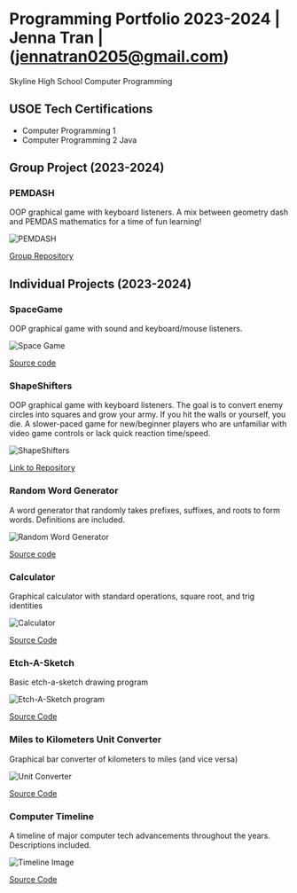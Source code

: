 # Programming Portfolio 2023-2024 | Jenna Tran | (jennatran0205@gmail.com)
Skyline High School Computer Programming

## USOE Tech Certifications
* Computer Programming 1
* Computer Programming 2 Java
  
## Group Project (2023-2024)
### PEMDASH
OOP graphical game with keyboard listeners. A mix between geometry dash and PEMDAS mathematics for a time of fun learning!

![PEMDASH](https://github.com/olmpyia/GroupProject/blob/main/images/(MM)startscreen.png?raw=true)

[Group Repository](https://github.com/olmpyia/GroupProject)

## Individual Projects (2023-2024)

### SpaceGame
OOP graphical game with sound and keyboard/mouse listeners.

![Space Game](https://github.com/eebic/ProgrammingPortfolio/blob/main/images/spaceship.png?raw=true)

[Source code](https://github.com/eebic/programmingportfolio/blob/main/src/SpaceGame.zip)

### ShapeShifters
OOP graphical game with keyboard listeners. The goal is to convert enemy circles into squares and grow your army. If you hit the walls or yourself, you die. A slower-paced game for new/beginner players who are unfamiliar with video game controls or lack quick reaction time/speed.

![ShapeShifters]()

[Link to Repository](https://github.com/eebic/ShapeShifters)

### Random Word Generator
A word generator that randomly takes prefixes, suffixes, and roots to form words. Definitions are included.

![Random Word Generator](https://github.com/eebic/ProgrammingPortfolio/blob/main/images/RandomWordGenerator.png?raw=true)

[Source code](https://github.com/eebic/programmingportfolio/blob/main/src/RandomWorkGenerator.java.zip)

### Calculator
Graphical calculator with standard operations, square root, and trig identities

![Calculator](https://github.com/eebic/ProgrammingPortfolio/blob/main/images/calculator.png?raw=true)

[Source Code](https://github.com/eebic/programmingportfolio/blob/main/src/Calculator.zip)

### Etch-A-Sketch
Basic etch-a-sketch drawing program

![Etch-A-Sketch program](https://github.com/eebic/ProgrammingPortfolio/blob/main/images/line-000403.png?raw=true)

[Source Code](https://github.com/eebic/programmingportfolio/blob/main/src/EtchASketch.pde.zip)

### Miles to Kilometers Unit Converter
Graphical bar converter of kilometers to miles (and vice versa)

![Unit Converter](https://github.com/eebic/ProgrammingPortfolio/blob/main/images/converter.png?raw=true)

[Source Code](https://github.com/eebic/programmingportfolio/blob/main/src/Converter.pde.zip)

### Computer Timeline
A timeline of major computer tech advancements throughout the years. Descriptions included.

![Timeline Image](https://github.com/eebic/ProgrammingPortfolio/blob/main/images/timeline.png?raw=true)

[Source Code](https://github.com/eebic/programmingportfolio/blob/main/src/Timeline.zip)
